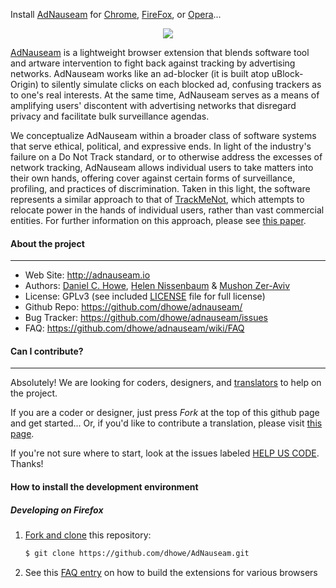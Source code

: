 <!-- [![Build Status](https://travis-ci.org/dhowe/AdNauseam.svg)](https://travis-ci.org/dhowe/AdNauseam) -->

Install [AdNauseam](http://adnauseam.io) for [Chrome](https://chrome.google.com/webstore/detail/adnauseam/hgfacieeomogkcchookiodlpppbcolha), [FireFox](https://addons.mozilla.org/en-US/firefox/addon/adnauseam), or [Opera](https://addons.opera.com/en/extensions/details/adnauseam-2)...

<div align="center">
  <a href="http://adnauseam.io">
    <img src="https://rednoise.org/adnauseam/logo.png"/>
  </a>
</div>

[AdNauseam](http://adnauseam.io) is a lightweight browser extension that blends software tool and artware intervention to fight back against tracking by advertising networks. AdNauseam works like an ad-blocker (it is built atop uBlock-Origin) to silently simulate clicks on each blocked ad, confusing trackers as to one's real interests. At the same time, AdNauseam serves as a means of amplifying users' discontent with advertising networks that disregard privacy and facilitate bulk surveillance agendas.

We conceptualize AdNauseam within a broader class of software systems that serve ethical, political, and expressive ends. In light of the industry's failure on a Do Not Track standard, or to otherwise address the excesses of network tracking, AdNauseam allows individual users to take matters into their own hands, offering cover against certain forms of surveillance, profiling, and practices of discrimination. Taken in this light, the software represents a similar approach to that of <a href="http://cs.nyu.edu/trackmenot" target="_blank">TrackMeNot</a>, which attempts to relocate power in the hands of individual users, rather than vast commercial entities. For further information on this approach, please see <a href="http://cs.nyu.edu/trackmenot/TMN-Howe-Niss08-ch23.pdf" target="_blank">this paper</a>.


#### About the project
--------

* Web Site:         http://adnauseam.io
* Authors:          [Daniel C. Howe](http://rednoise.org/daniel), [Helen Nissenbaum](https://www.nyu.edu/projects/nissenbaum/) & [Mushon Zer-Aviv](http://mushon.com)
* License:          GPLv3 (see included [LICENSE](https://github.com/dhowe/AdNauseam/blob/master/LICENSE) file for full license)
* Github Repo:      https://github.com/dhowe/adnauseam/
* Bug Tracker:      https://github.com/dhowe/adnauseam/issues
* FAQ:              https://github.com/dhowe/adnauseam/wiki/FAQ


#### Can I contribute?
--------
Absolutely! We are looking for coders, designers, and [translators](https://crowdin.com/project/adnauseam) to help on the project.

If you are a coder or designer, just press *Fork* at the top of this github page and get started... Or, if you'd like to contribute a translation, please visit [this page](https://crowdin.com/project/adnauseam).

If you're not sure where to start, look at the issues labeled [HELP US CODE](https://github.com/dhowe/AdNauseam/labels/HELP-US-CODE). Thanks!





#### How to install the development environment

##### Developing on Firefox

1. [Fork and clone](https://help.github.com/articles/fork-a-repo) this repository:

    ```bash
    $ git clone https://github.com/dhowe/AdNauseam.git
    ```

2. See this [FAQ entry](https://github.com/dhowe/AdNauseam/wiki/Building-AdNauseam-from-source-(for-developers)) on how to build the extensions for various browsers
